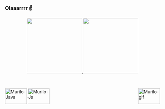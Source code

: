 ### Olaaarrrr ✌️ 

<div align="center">
  <a href="https://github.com/cmurilosan">
  <img height="180em" src="https://github-readme-stats.vercel.app/api?username=cmurilosan&show_icons=true&theme=github_dark&include_all_commits=true&count_private=true"/>
  <img height="180em" src="https://github-readme-stats.vercel.app/api/top-langs/?username=cmurilosan&layout=compact&langs_count=7&theme=github_dark"/>
</div>
  
  ##
  
  
<div style="display: inline_block"><br>
  <img align="center" alt="Murilo-Java" height="50" width="70" src="https://cdn.jsdelivr.net/gh/devicons/devicon/icons/java/java-original.svg">
  <img align="center" alt="Murilo-Js" height="50" width="70" src="https://cdn.jsdelivr.net/gh/devicons/devicon/icons/javascript/javascript-original.svg">
  <img align="right" alt="Murilo-gif" height="50" width="70" src="http://i0.kym-cdn.com/photos/images/newsfeed/000/363/814/eb7.gif">
</div>
  
  ##
  
